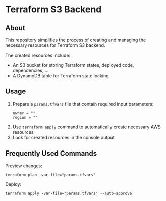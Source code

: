 # Terraform S3 Backend

## About

This repository simplifies the process of creating and managing the necessary resources for Terraform S3 backend.

The created resources include:
- An S3 bucket for storing Terraform states, deployed code, dependencies, ...
- A DynamoDB table for Terraform state locking


## Usage
1. Prepare a `params.tfvars` file that contain required input parameters:
    ```hcl filename="params.tfvars"
    owner = ""
    region = ""
    ```
2. Use `terraform apply` command to automatically create necessary AWS resources
3. Look for created resources in the console output


## Frequently Used Commands

Preview changes:
```shell
terraform plan -var-file="params.tfvars"
```

Deploy:
```shell
terraform apply -var-file="params.tfvars" --auto-approve
```